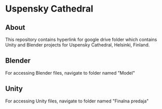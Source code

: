 # Uspensky Cathedral 
## About
This repository contains hyperlink for google drive folder which contains Unity and Blender projects for Uspensky Cathedral, Helsinki, Finland.
## Blender
For accessing Blender files, navigate to folder named "Model"
## Unity
For accessing Unity files, navigate to folder named "Finalna predaja"
